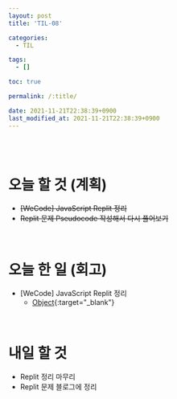 ```yaml
---
layout: post
title: 'TIL-08'

categories:
  - TIL

tags:
  - []

toc: true

permalink: /:title/

date: 2021-11-21T22:38:39+0900
last_modified_at: 2021-11-21T22:38:39+0900
---
```


<br>
<br>

# 오늘 할 것 (계획)

- ~~[WeCode] JavaScript Replit 정리~~
- ~~Replit 문제 Pseudocode 작성해서 다시 풀어보기~~

<br>

# 오늘 한 일 (회고)

- [WeCode] JavaScript Replit 정리
  - [Object](../javascript-07){:target="\_blank"}

<br>

# 내일 할 것

- Replit 정리 마무리
- Replit 문제 블로그에 정리

